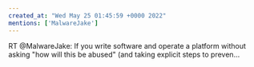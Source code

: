 ```yaml
---
created_at: "Wed May 25 01:45:59 +0000 2022"
mentions: ['MalwareJake']
---
```


RT @MalwareJake: If you write software and operate a platform without asking "how will this be abused" (and taking explicit steps to preven…